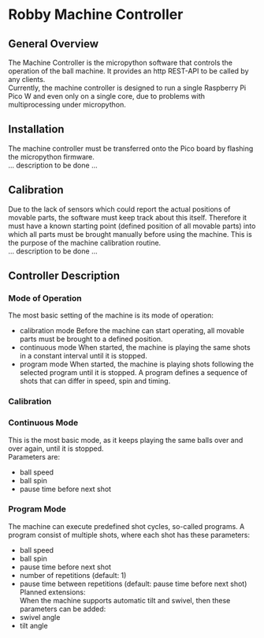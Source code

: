 # Robby Machine Controller
## General Overview
The Machine Controller is the micropython software that controls the operation of the ball machine. It provides an http REST-API to be called by any clients.  
Currently, the machine controller is designed to run a single Raspberry Pi Pico W and even only on a single core, due to problems with multiprocessing under micropython.
## Installation
The machine controller must be transferred onto the Pico board by flashing the micropython firmware.  
... description to be done ...
## Calibration
Due to the lack of sensors which could report the actual positions of movable parts, the software must keep track about this itself. Therefore it must have a known starting point (defined position of all movable parts) into which all parts must be brought manually before using the machine. This is the purpose of the machine calibration routine.  
... description to be done ...
## Controller Description
### Mode of Operation
The most basic setting of the machine is its mode of operation:
- calibration mode
  Before the machine can start operating, all movable parts must be brought to a defined position.
- continuous mode
  When started, the machine is playing the same shots in a constant interval until it is stopped.
- program mode
  When started, the machine is playing shots following the selected program until it is stopped. A program defines a sequence of shots that can differ in speed, spin and timing. 
### Calibration
### Continuous Mode
This is the most basic mode, as it keeps playing the same balls over and over again, until it is stopped.  
Parameters are:
- ball speed
- ball spin
- pause time before next shot
### Program Mode
The machine can execute predefined shot cycles, so-called programs. A program consist of multiple shots, where each shot has these parameters:
- ball speed
- ball spin
- pause time before next shot
- number of repetitions (default: 1)
- pause time between repetitions (default: pause time before next shot)
Planned extensions:  
When the machine supports automatic tilt and swivel, then these parameters can be added:
- swivel angle
- tilt angle
